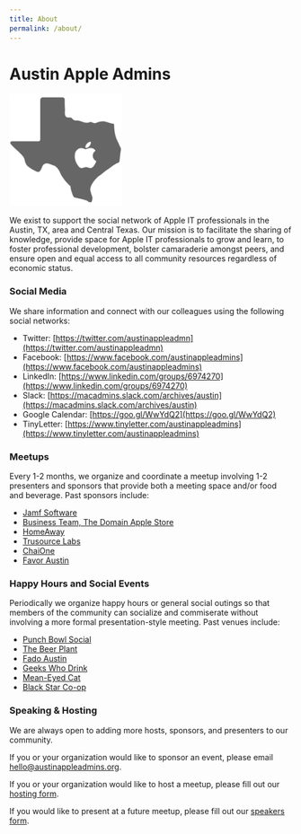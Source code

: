 ```yaml
---
title: About
permalink: /about/
---
```


# Austin Apple Admins 

<img src="/assets/images/aaa.png" alt="Austin Apple Admins" style="width: 200px;align: center;" />

We exist to support the social network of Apple IT professionals in the Austin, TX, area and Central Texas. Our mission is to facilitate the sharing of knowledge, provide space for Apple IT professionals to grow and learn, to foster professional development, bolster camaraderie amongst peers, and ensure open and equal access to all community resources regardless of economic status.

### Social Media

We share information and connect with our colleagues using the following social networks:

* Twitter: [https://twitter.com/austinappleadmn](https://twitter.com/austinappleadmn)
* Facebook: [https://www.facebook.com/austinappleadmins](https://www.facebook.com/austinappleadmins)
* LinkedIn: [https://www.linkedin.com/groups/6974270](https://www.linkedin.com/groups/6974270)
* Slack: [https://macadmins.slack.com/archives/austin](https://macadmins.slack.com/archives/austin)
* Google Calendar: [https://goo.gl/WwYdQ2](https://goo.gl/WwYdQ2)
* TinyLetter: [https://www.tinyletter.com/austinappleadmins](https://www.tinyletter.com/austinappleadmins)

### Meetups

Every 1-2 months, we organize and coordinate a meetup involving 1-2 presenters and sponsors that provide both a meeting space and/or food and beverage. Past sponsors include:

* [Jamf Software](http://www.jamfsoftware.com/)
* [Business Team, The Domain Apple Store](http://www.apple.com/retail/thedomain/)
* [HomeAway](http://www.homeaway.com/)
* [Trusource Labs](http://www.trusourcelabs.com/)
* [ChaiOne](https://chaione.com/)
* [Favor Austin](http://favordelivery.com)

### Happy Hours and Social Events

Periodically we organize happy hours or general social outings so that members of the community can socialize and commiserate without involving a more formal presentation-style meeting. Past venues include:

* [Punch Bowl Social](http://www.punchbowlsocial.com/location/austin)
* [The Beer Plant](http://www.thebeerplant.com)
* [Fado Austin](http://www.fadoirishpub.com/austin/)
* [Geeks Who Drink](http://www.geekswhodrink.com/venue?id=199270)
* [Mean-Eyed Cat](http://themeaneyedcat.com/)
* [Black Star Co-op](http://www.blackstar.coop/)

### Speaking & Hosting

We are always open to adding more hosts, sponsors, and presenters to our community. 

If you or your organization would like to sponsor an event, please email [hello@austinappleadmins.org](mailto:hello@austinappleadmins.org).

If you or your organization would like to host a meetup, please fill out our [hosting form](https://goo.gl/forms/cKaOxNaMgm0N8M4c2).

If you would like to present at a future meetup, please fill out our [speakers form](https://goo.gl/forms/SlplkdmkkyKpG7982).
